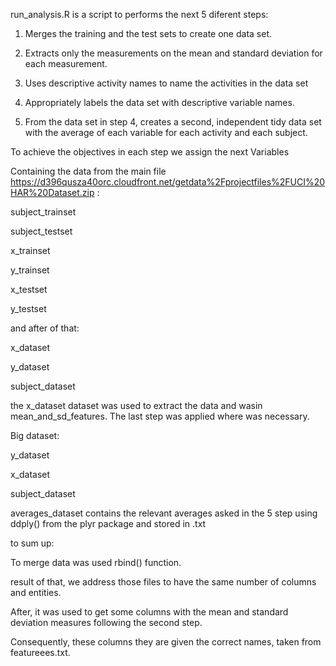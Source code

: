 run_analysis.R is a script to performs the next 5 diferent steps:

1) Merges the training and the test sets to create one data set.

2) Extracts only the measurements on the mean and standard deviation for each measurement.

3) Uses descriptive activity names to name the activities in the data set

4) Appropriately labels the data set with descriptive variable names. 

5) From the data set in step 4, creates a second, 
independent tidy data set with the average of each variable for each activity and each subject.

To achieve the objectives in each step we assign the next Variables

Containing the data from the main file https://d396qusza40orc.cloudfront.net/getdata%2Fprojectfiles%2FUCI%20HAR%20Dataset.zip :

subject_trainset

subject_testset

x_trainset

y_trainset

x_testset

y_testset

and after of that:

x_dataset

y_dataset

subject_dataset

the x_dataset dataset was used to extract the data and wasin mean_and_sd_features.
The last step was applied where was necessary.

Big dataset:

y_dataset

x_dataset

subject_dataset 

averages_dataset contains the relevant averages asked in the 5 step using ddply() from the plyr package and stored in .txt

to sum up:

To merge data was used rbind() function.

result of that, we address those files to have the same number of columns and entities.

After, it  was used to get some columns with the mean and standard deviation measures following the second step. 

Consequently, these columns they are given the correct names, taken from featureees.txt.

